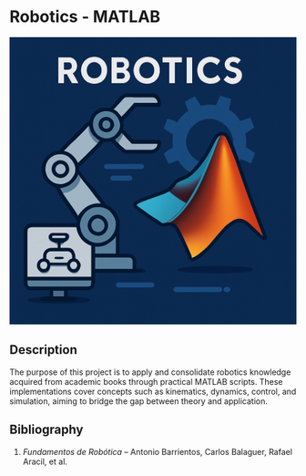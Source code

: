 # Robotics - MATLAB

![Robotics MATLAB Banner](assets/LOGO.png)

## Description

The purpose of this project is to apply and consolidate robotics knowledge acquired from academic books through practical MATLAB scripts. These implementations cover concepts such as kinematics, dynamics, control, and simulation, aiming to bridge the gap between theory and application.

## Bibliography

1. *Fundamentos de Robótica* – Antonio Barrientos, Carlos Balaguer, Rafael Aracil, et al.
